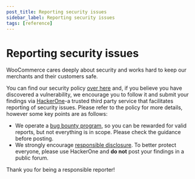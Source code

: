 ```yaml
---
post_title: Reporting security issues
sidebar_label: Reporting security issues
tags: [reference]
---
```


# Reporting security issues

WooCommerce cares deeply about security and works hard to keep our merchants and their customers safe. 

You can find our security policy [over here](https://github.com/woocommerce/woocommerce/security/policy) and, if you believe you have discovered a vulnerability, we encourage you to follow it and submit your findings via [HackerOne](https://hackerone.com/automattic?type=team)-a trusted third party service that facilitates reporting of security issues. Please refer to the policy for more details, however some key points are as follows:

- We operate a [bug bounty program](https://hackerone.com/automattic?type=team), so you can be rewarded for valid reports, but not everything is in scope. Please check the guidance before posting.
- We strongly encourage [responsible disclosure](https://www.hackerone.com/disclosure-guidelines). To better protect everyone, please use HackerOne and **do not** post your findings in a public forum.

Thank you for being a responsible reporter!
